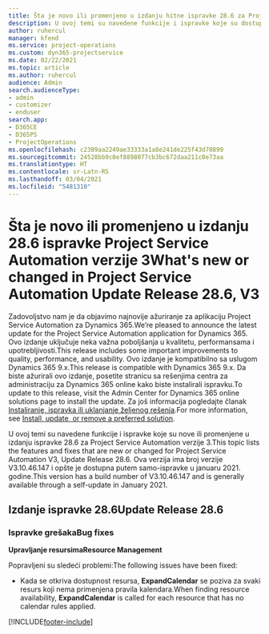```yaml
---
title: Šta je novo ili promenjeno u izdanju hitne ispravke 28.6 za Project Service Automation verzije 3
description: U ovoj temi su navedene funkcije i ispravke koje su dostupne u izdanju hitne ispravke 28.6 za Project Service Automation verzije 3.
author: ruhercul
manager: kfend
ms.service: project-operations
ms.custom: dyn365-projectservice
ms.date: 02/22/2021
ms.topic: article
ms.author: ruhercul
audience: Admin
search.audienceType:
- admin
- customizer
- enduser
search.app:
- D365CE
- D365PS
- ProjectOperations
ms.openlocfilehash: c2389aa2249ae33333a1a8e241de225f43d70899
ms.sourcegitcommit: 24528bb9c0ef8898077cb3bc672daa211c0e73aa
ms.translationtype: HT
ms.contentlocale: sr-Latn-RS
ms.lasthandoff: 03/04/2021
ms.locfileid: "5481310"
---
```

# <a name="whats-new-or-changed-in-project-service-automation-update-release-286-v3"></a><span data-ttu-id="3e2f5-103">Šta je novo ili promenjeno u izdanju 28.6 ispravke Project Service Automation verzije 3</span><span class="sxs-lookup"><span data-stu-id="3e2f5-103">What's new or changed in Project Service Automation Update Release 28.6, V3</span></span>

<span data-ttu-id="3e2f5-104">Zadovoljstvo nam je da objavimo najnovije ažuriranje za aplikaciju Project Service Automation za Dynamics 365.</span><span class="sxs-lookup"><span data-stu-id="3e2f5-104">We’re pleased to announce the latest update for the Project Service Automation application for Dynamics 365.</span></span> <span data-ttu-id="3e2f5-105">Ovo izdanje uključuje neka važna poboljšanja u kvalitetu, performansama i upotrebljivosti.</span><span class="sxs-lookup"><span data-stu-id="3e2f5-105">This release includes some important improvements to quality, performance, and usability.</span></span> <span data-ttu-id="3e2f5-106">Ovo izdanje je kompatibilno sa uslugom Dynamics 365 9.x.</span><span class="sxs-lookup"><span data-stu-id="3e2f5-106">This release is compatible with Dynamics 365 9.x.</span></span> <span data-ttu-id="3e2f5-107">Da biste ažurirali ovo izdanje, posetite stranicu sa rešenjima centra za administraciju za Dynamics 365 online kako biste instalirali ispravku.</span><span class="sxs-lookup"><span data-stu-id="3e2f5-107">To update to this release, visit the Admin Center for Dynamics 365 online solutions page to install the update.</span></span> <span data-ttu-id="3e2f5-108">Za još informacija pogledajte članak [Instaliranje, ispravka ili uklanjanje željenog rešenja](https://docs.microsoft.com/power-platform/admin/install-remove-preferred-solution).</span><span class="sxs-lookup"><span data-stu-id="3e2f5-108">For more information, see [Install, update, or remove a preferred solution](https://docs.microsoft.com/power-platform/admin/install-remove-preferred-solution).</span></span>

<span data-ttu-id="3e2f5-109">U ovoj temi su navedene funkcije i ispravke koje su nove ili promenjene u izdanju ispravke 28.6 za Project Service Automation verzije 3.</span><span class="sxs-lookup"><span data-stu-id="3e2f5-109">This topic lists the features and fixes that are new or changed for Project Service Automation V3, Update Release 28.6.</span></span> <span data-ttu-id="3e2f5-110">Ova verzija ima broj verzije V3.10.46.147 i opšte je dostupna putem samo-ispravke u januaru 2021. godine.</span><span class="sxs-lookup"><span data-stu-id="3e2f5-110">This version has a build number of V3.10.46.147 and is generally available through a self-update in January 2021.</span></span>

## <a name="update-release-286"></a><span data-ttu-id="3e2f5-111">Izdanje ispravke 28.6</span><span class="sxs-lookup"><span data-stu-id="3e2f5-111">Update Release 28.6</span></span>

### <a name="bug-fixes"></a><span data-ttu-id="3e2f5-112">Ispravke grešaka</span><span class="sxs-lookup"><span data-stu-id="3e2f5-112">Bug fixes</span></span>


<span data-ttu-id="3e2f5-113">**Upravljanje resursima**</span><span class="sxs-lookup"><span data-stu-id="3e2f5-113">**Resource Management**</span></span>

<span data-ttu-id="3e2f5-114">Popravljeni su sledeći problemi:</span><span class="sxs-lookup"><span data-stu-id="3e2f5-114">The following issues have been fixed:</span></span>

- <span data-ttu-id="3e2f5-115">Kada se otkriva dostupnost resursa, **ExpandCalendar** se poziva za svaki resurs koji nema primenjena pravila kalendara.</span><span class="sxs-lookup"><span data-stu-id="3e2f5-115">When finding resource availability, **ExpandCalendar** is called for each resource that has no calendar rules applied.</span></span>


[!INCLUDE[footer-include](../includes/footer-banner.md)]
